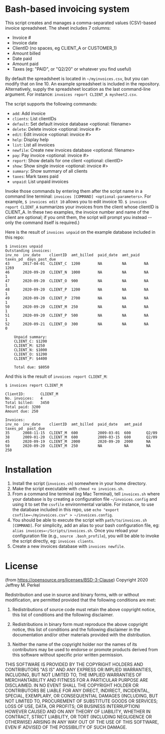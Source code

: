 # Bash-based invoicing system

This script creates and manages a comma-separated values (CSV)-based invoice spreadsheet. The sheet includes 7 columns: 
- Invoice #
- Invoice date
- ClientID (no spaces, eg CLIENT_A or CUSTOMER_1)
- Amount billed
- Date paid 
- Amount paid 
- Taxes (eg: "PAID", or "Q2/20" or whatever you find useful)

By default the spreadsheet is located in `~/myinvoices.csv`, but you can modify that on line 10. An example spreadsheet is included in the repository. Alternatively, supply the spreadsheet location as the last command-line argument. For instance: `invoices report CLIENT_A mysheet2.csv`.

The script supports the following commands: 
- `add`: Add invoice
- `clients`: List clientIDs
- `default`: Set default invoice database <optional: filename>
- `delete`: Delete invoice <optional: invoice #>
- `edit`: Edit invoice <optional: invoice #>
- `help`: Display help
- `list`: List all invoices
- `newfile`: Create new invoices database <optional: filename>
- `pay`: Pay invoice <optional: invoice #>
- `report`: Show details for one client <optional: clientID>
- `show`: Show single invoice <optional: invoice #>
- `summary`: Show summary of all clients
- `taxes`: Mark taxes paid
- `unpaid`: List unpaid invoices

Invoke those commands by entering them after the script name in a command line terminal: `invoices [COMMAND] <optional-parameters>`. For example, `$ invoices edit 10` allows you to edit invoice 10. `$ invoices report CLIENT_A` summarizes your invoices from the client whose clientID is CLIENT_A. In these two examples, the invoice number and name of the client are optional; if you omit them, the script will prompt you instead -- only the command itself is required.)

Here is the result of `invoices unpaid` on the example database included in this repo: 

```
$ invoices unpaid
Outstanding invoices:
inv_no  inv_date    clientID  amt_billed  paid_date  amt_paid  taxes_pd  days_past_due
43      2017-04-01  CLIENT_C  1200        NA         NA        NA        1269
46      2020-09-20  CLIENT_N  1000        NA         NA        NA        1
47      2020-09-20  CLIENT_O  900         NA         NA        NA        1
48      2020-09-20  CLIENT_P  1200        NA         NA        NA        1
49      2020-09-20  CLIENT_P  2700        NA         NA        NA        1
50      2020-09-20  CLIENT_M  250         NA         NA        NA        1
51      2020-09-20  CLIENT_P  500         NA         NA        NA        1
52      2020-09-21  CLIENT_O  300         NA         NA        NA        0

	Unpaid summary:
	CLIENT_C: $1200
	CLIENT_M: $250
	CLIENT_N: $1000
	CLIENT_O: $1200
	CLIENT_P: $4400

	Total due: $8050
```

And this is the result of `invoices report CLIENT_M`: 

```
$ invoices report CLIENT_M

ClientID:		CLIENT_M
No. invoices:	4
Total billed:	3450
Total paid:	3200
Amount due:	250

Invoices:
inv_no  inv_date    clientID  amt_billed  paid_date   amt_paid  taxes_pd  past_due
35      2008-11-15  CLIENT_M  600         2009-03-01  600       Q2/09
38      2009-01-20  CLIENT_M  600         2009-03-15  600       Q2/09
45      2020-09-19  CLIENT_M  2000        2020-09-20  2000      NA
50      2020-09-20  CLIENT_M  250         NA          NA        NA        250
```

# Installation
1. Install the script (`invoices.sh`) somewhere in your home directory. 
2. Make the script executable with `chmod +x invoices.sh`.
3. From a command line terminal (eg Mac Terminal), tell `invoices.sh` where your database is by creating a configuration file `~/invoices.config` and using it to set the `csvfile` environmental variable. For instance, to use the database included in this repo, use `echo "export csvfile=~/myinvoices.csv" > ~/invoices.config`.  
4. You should be able to execute the script with `path/to/invoices.sh [COMMAND]`. For simplicity, add an alias to your bash configuration file, eg: `alias invoices=~/Scripts/invoices.sh`. Once you reload your configuration file (e.g., `source .bash_profile`), you will be able to invoke the script directly, eg: `invoices clients`.  
5. Create a new invoices database with `invoices newfile`.  

# License
(from https://opensource.org/licenses/BSD-3-Clause) 
Copyright 2020 Jeffrey M. Perkel

Redistribution and use in source and binary forms, with or without modification, are permitted provided that the following conditions are met:

1. Redistributions of source code must retain the above copyright notice, this list of conditions and the following disclaimer.

2. Redistributions in binary form must reproduce the above copyright notice, this list of conditions and the following disclaimer in the documentation and/or other materials provided with the distribution.

3. Neither the name of the copyright holder nor the names of its contributors may be used to endorse or promote products derived from this software without specific prior written permission.

THIS SOFTWARE IS PROVIDED BY THE COPYRIGHT HOLDERS AND CONTRIBUTORS "AS IS" AND ANY EXPRESS OR IMPLIED WARRANTIES, INCLUDING, BUT NOT LIMITED TO, THE IMPLIED WARRANTIES OF MERCHANTABILITY AND FITNESS FOR A PARTICULAR PURPOSE ARE DISCLAIMED. IN NO EVENT SHALL THE COPYRIGHT HOLDER OR CONTRIBUTORS BE LIABLE FOR ANY DIRECT, INDIRECT, INCIDENTAL, SPECIAL, EXEMPLARY, OR CONSEQUENTIAL DAMAGES (INCLUDING, BUT NOT LIMITED TO, PROCUREMENT OF SUBSTITUTE GOODS OR SERVICES; LOSS OF USE, DATA, OR PROFITS; OR BUSINESS INTERRUPTION) HOWEVER CAUSED AND ON ANY THEORY OF LIABILITY, WHETHER IN CONTRACT, STRICT LIABILITY, OR TORT (INCLUDING NEGLIGENCE OR OTHERWISE) ARISING IN ANY WAY OUT OF THE USE OF THIS SOFTWARE, EVEN IF ADVISED OF THE POSSIBILITY OF SUCH DAMAGE.

